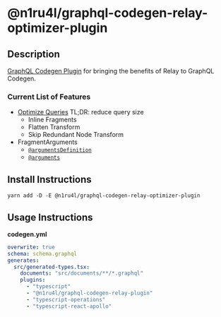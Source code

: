 # @n1ru4l/graphql-codegen-relay-optimizer-plugin

## Description

[GraphQL Codegen Plugin](https://github.com/dotansimha/graphql-code-generator) for bringing the benefits of Relay to GraphQL Codegen.

### Current List of Features

- [Optimize Queries](https://relay.dev/docs/en/compiler-architecture#transforms) TL;DR: reduce query size
  - Inline Fragments
  - Flatten Transform
  - Skip Redundant Node Transform
- FragmentArguments
  - [`@argumentsDefinition`](https://relay.dev/docs/en/graphql-in-relay#argumentdefinitions)
  - [`@arguments`](https://relay.dev/docs/en/graphql-in-relay#arguments)

## Install Instructions

`yarn add -D -E @n1ru4l/graphql-codegen-relay-optimizer-plugin`

## Usage Instructions

**codegen.yml**

```yaml
overwrite: true
schema: schema.graphql
generates:
  src/generated-types.tsx:
    documents: "src/documents/**/*.graphql"
    plugins:
      - "typescript"
      - "@n1ru4l/graphql-codegen-relay-plugin"
      - "typescript-operations"
      - "typescript-react-apollo"
```
